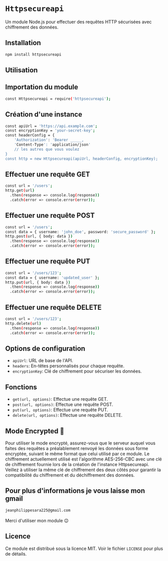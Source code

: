 # `Httpsecureapi`

Un module Node.js pour effectuer des requêtes HTTP sécurisées avec chiffrement des données.

## Installation

```bash
npm install httpsecureapi
```
## Utilisation

## Importation du module
```bash
const Httpsecureapi = require('httpsecureapi');
```
## Création d'une instance
```bash
const apiUrl = 'https://api.example.com';
const encryptionKey = 'your-secret-key';
const headerConfig = {
    'Authorization': 'Bearer _____,
    'Content-Type': 'application/json'
    // les autres que vous voulez
}
const http = new Httpsecureapi(apiUrl, headerConfig, encryptionKey);
```
## Effectuer une requête GET
```bash
const url = '/users';
http.get(url)
  .then(response => console.log(response))
  .catch(error => console.error(error));
```
## Effectuer une requête POST
```bash
const url = '/users';
const data = { username: 'john_doe', password: 'secure_password' };
http.post(url, { body: data })
  .then(response => console.log(response))
  .catch(error => console.error(error));

```
## Effectuer une requête PUT
```bash
const url = '/users/123';
const data = { username: 'updated_user' };
http.put(url, { body: data })
  .then(response => console.log(response))
  .catch(error => console.error(error));

```
## Effectuer une requête DELETE
```bash
const url = '/users/123';
http.delete(url)
  .then(response => console.log(response))
  .catch(error => console.error(error));
```
## Options de configuration

- `apiUrl`: URL de base de l'API.
- `headers`: En-têtes personnalisés pour chaque requête.
- `encryptionKey`: Clé de chiffrement pour sécuriser les données.

## Fonctions

- `get(url, options)`: Effectue une requête GET.
- `post(url, options)`: Effectue une requête POST.
- `put(url, options)`: Effectue une requête PUT.
- `delete(url, options)`: Effectue une requête DELETE.

## Mode Encrypted 🚨
Pour utiliser le mode encrypté, assurez-vous que le serveur auquel vous faites des requêtes a préalablement renvoyé les données sous forme encryptée, suivant le même format que celui utilisé par ce module. Le chiffrement actuellement utilisé est l'algorithme AES-256-CBC avec une clé de chiffrement fournie lors de la création de l'instance Httpsecureapi. Veillez à utiliser la même clé de chiffrement des deux côtés pour garantir la compatibilité du chiffrement et du déchiffrement des données.

## Pour plus d'informations je vous laisse mon gmail 
```jeanphilippesara225@gmail.com``` <br/> <br/>
Merci d'utiliser mon module 😉
## Licence

Ce module est distribué sous la licence MIT. Voir le fichier `LICENSE` pour plus de détails.
